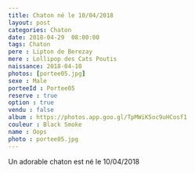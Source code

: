 ```yaml
---
title: Chaton né le 10/04/2018
layout: post
categories: Chaton
date: 2018-04-29  08:00:00
tags: Chaton
pere : Lipton de Berezay
mere : Lollipop des Cats Poutis
naissance: 2018-04-10
photos: [portee05.jpg]
sexe : Male
porteeId : Portee05
reserve : true
option : true
vendu : false
album : https://photos.app.goo.gl/TpMWiK5oc9uHCosf1
couleur : Black Smoke
name : Oops
photo : portee05.jpg
---
```


Un adorable chaton est né le 10/04/2018
